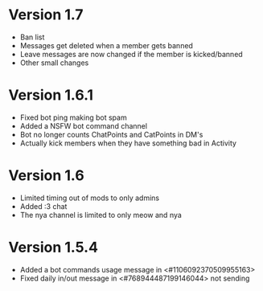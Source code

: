 # Version 1.7
+ Ban list
+ Messages get deleted when a member gets banned
+ Leave messages are now changed if the member is kicked/banned
+ Other small changes

# Version 1.6.1
+ Fixed bot ping making bot spam
+ Added a NSFW bot command channel
+ Bot no longer counts ChatPoints and CatPoints in DM's
+ Actually kick members when they have something bad in Activity 

# Version 1.6
+ Limited timing out of mods to only admins
+ Added :3 chat
+ The nya channel is limited to only meow and nya

# Version 1.5.4
+ Added a bot commands usage message in <#1106092370509955163>
+ Fixed daily in/out message in <#768944487199146044> not sending

